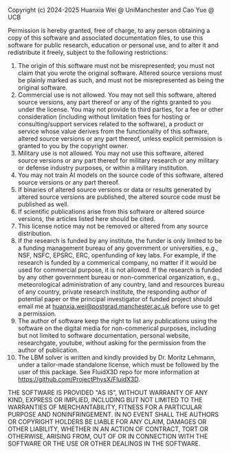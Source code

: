 Copyright (c) 2024-2025 Huanxia Wei @ UniManchester and Cao Yue @ UCB

Permission is hereby granted, free of charge, to any person obtaining a copy of this software and associated documentation files, to use this software for public research, education or personal use, and to alter it and redistribute it freely, subject to the following restrictions:
1. The origin of this software must not be misrepresented; you must not claim that you wrote the original software. Altered source versions must be plainly marked as such, and must not be misrepresented as being the original software.
2. Commercial use is not allowed. You may not sell this software, altered source versions, any part thereof or any of the rights granted to you under the license. You may not provide to third parties, for a fee or other consideration (including without limitation fees for hosting or consulting/support services related to the software), a product or service whose value derives from the functionality of this software, altered source versions or any part thereof, unless explicit permission is granted to you by the copyright owner.
3. Military use is not allowed. You may not use this software, altered source versions or any part thereof for military research or any military or defense industry purposes, or within a military institution.
4. You may not train AI models on the source code of this software, altered source versions or any part thereof.
5. If binaries of altered source versions or data or results generated by altered source versions are published, the altered source code must be published as well.
6. If scientific publications arise from this software or altered source versions, the articles listed here should be cited.
7. This license notice may not be removed or altered from any source distribution.
8. If the research is funded by any institute, the funder is only limited to be a funding management bureau of any government or universities, e.g., NSF, NSFC, EPSRC, ERC, openfunding of key labs. For example, if the research is funded by a commerical company, no matter if it would be used for commercial purpose, it is not allowed. If the research is funded by any other government bureau or non-commerical organization, e.g., meteorological administration of any country, land and resources bureau of any country, private research institute, the responding author of potential paper or the principal investigator of funded project should email me at huanxia.wei@postgrad.manchester.ac.uk before use to get a permission.
9. The author of software keep the right to list any publications using the software on the digital media for non-commerical purposes, including but not limited to software documentation, personal website, researchgate, youtube, without asking for the permission from the author of publication.
10. The LBM solver is written and kindly provided by Dr. Moritz Lehmann, under a tailor-made standalone license, which must be followed by the user of this package. See FluidX3D repo for more information at https://github.com/ProjectPhysX/FluidX3D.

THE SOFTWARE IS PROVIDED "AS IS", WITHOUT WARRANTY OF ANY KIND, EXPRESS OR IMPLIED, INCLUDING BUT NOT LIMITED TO THE WARRANTIES OF MERCHANTABILITY, FITNESS FOR A PARTICULAR PURPOSE AND NONINFRINGEMENT. IN NO EVENT SHALL THE AUTHORS OR COPYRIGHT HOLDERS BE LIABLE FOR ANY CLAIM, DAMAGES OR OTHER LIABILITY, WHETHER IN AN ACTION OF CONTRACT, TORT OR OTHERWISE, ARISING FROM, OUT OF OR IN CONNECTION WITH THE SOFTWARE OR THE USE OR OTHER DEALINGS IN THE SOFTWARE.